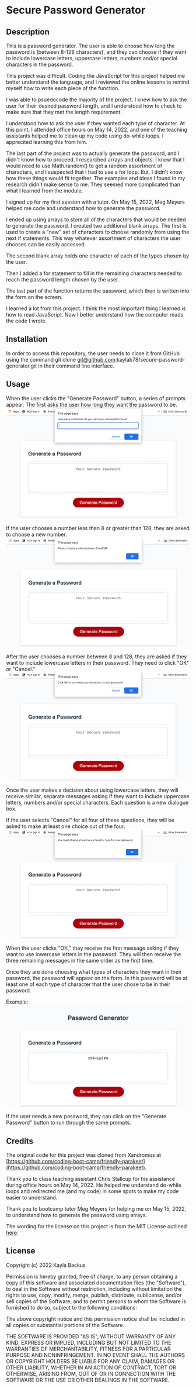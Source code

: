 # Secure Password Generator

## Description
This is a password generator. The user is able to choose how long the password is (between 8-128 characters), and they can choose if they want to include lowercase letters, uppercase letters, numbers and/or special characters in the password.

This project was difficult. Coding the JavaScript for this project helped me better understand the language, and I reviewed the online lessons to remind myself how to write each piece of the function. 

I was able to psuedocode the majority of the project. I knew how to ask the user for their desired password length, and I understood how to check to make sure that they met the length requirement.

I understood how to ask the user if they wanted each type of character. At this point, I attended office hours on May 14, 2022, and one of the teaching assistants helped me to clean up my code using do-while loops. I apprecited learning this from him. 

The last part of the project was to actually generate the password, and I didn't know how to proceed. I researched arrays and objects. I knew that I would need to use Math.random() to get a random assortment of characters, and I suspected that I had to use a for loop. But, I didn't know how these things would fit together. The examples and ideas I found in my research didn't make sense to me. They seemed more complicated than what I learned from the module.

I signed up for my first session with a tutor. On May 15, 2022, Meg Meyers helped me code and understand how to generate the password.

I ended up using arrays to store all of the characters that would be needed to generate the password. I created two additional blank arrays. The first is used to create a "new" set of characters to choose randomly from using the next if statements. This way whatever assortment of characters the user chooses can be easily accessed. 

The second blank array holds one character of each of the types chosen by the user.

Then I added a for statement to fill in the remaining characters needed to reach the password length chosen by the user.

The last part of the function returns the password, which then is written into the form on the screen.

I learned a lot from this project. I think the most important thing I learned is how to read JavaScript. Now I better understand how the computer reads the code I wrote.

## Installation
In order to access this repository, the user needs to close it from GitHub using the command git clone git@github.com:kaylab78/secure-password-generator.git in their command line interface.

## Usage
When the user clicks the "Generate Password" button, a series of prompts appear. The first asks the user how long they want the password to be.
![A red button says "Generate Password" below a white form with the title "Generate a Password." A dialogue box is open on the screen, and it says "How many characters do you want your password to have?"](assets/images/screenshot-1.png)

If the user chooses a number less than 8 or greater than 128, they are asked to choose a new number.
![The dialogue box now says, "Please choose a value between 8 and 128."](assets/images/screenshot-2.png)

After the user chooses a number between 8 and 128, they are asked if they want to include lowercase letters in their password. They need to click "OK" or "Cancel."
![The dialogue box now says, "Click OK to use lowercase characters in your password."](assets/images/screenshot-3.png)

Once the user makes a decision about using lowercase letters, they will receive similar, separate messages asking if they want to include uppercase letters, numbers and/or special characters. Each question is a new dialogue box.

If the user selects "Cancel" for all four of these questions, they will be asked to make at least one choice out of the four.
![The dialogue box now says, "You must choose at least one character type for your password."](assets/images/screenshot-4.png)

When the user clicks "OK," they receive the first message asking if they want to use lowercase letters in the password. They will then receive the three remaining messages in the same order as the first time.

Once they are done choosing what types of characters they want in their password, the password will appear on the form. In this password will be at least one of each type of character that the user chose to be in their password.

Example:
![The form now has a series of random characters listed in it. The characters are lowercase r, uppercase P, number 9, dash, uppercase L, lowercase p, vertical bar, uppercase P, lowercase x.](assets/images/screenshot-5.png)

If the user needs a new password, they can click on the "Generate Password" button to run through the same prompts.

## Credits
The original code for this project was cloned from Xandromus at [https://github.com/coding-boot-camp/friendly-parakeet](https://github.com/coding-boot-camp/friendly-parakeet).

Thank you to class teaching assistant Chris Stallcup for his assistance during office hours on May 14, 2022. He helped me understand do-while loops and redirected me (and my code) in some spots to make my code easier to understand.

Thank you to bootcamp tutor Meg Meyers for helping me on May 15, 2022, to understand how to generate the password using arrays.

The wording for the license on this project is from the MIT License outlined [here](https://choosealicense.com/licenses/mit/).

## License
Copyright (c) 2022 Kayla Backus

Permission is hereby granted, free of charge, to any person obtaining a copy of this software and associated documentation files (the "Software"), to deal in the Software without restriction, including without limitation the rights to use, copy, modify, merge, publish, distribute, sublicense, and/or sell copies of the Software, and to permit persons to whom the Software is furnished to do so, subject to the following conditions:

The above copyright notice and this permission notice shall be included in all copies or substantial portions of the Software.

THE SOFTWARE IS PROVIDED "AS IS", WITHOUT WARRANTY OF ANY KIND, EXPRESS OR IMPLIED, INCLUDING BUT NOT LIMITED TO THE WARRANTIES OF MERCHANTABILITY, FITNESS FOR A PARTICULAR PURPOSE AND NONINFRINGEMENT. IN NO EVENT SHALL THE AUTHORS OR COPYRIGHT HOLDERS BE LIABLE FOR ANY CLAIM, DAMAGES OR OTHER LIABILITY, WHETHER IN AN ACTION OF CONTRACT, TORT OR OTHERWISE, ARISING FROM, OUT OF OR IN CONNECTION WITH THE SOFTWARE OR THE USE OR OTHER DEALINGS IN THE SOFTWARE.